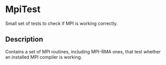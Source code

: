 # MpiTest

Small set of tests to check if MPI is working correctly.

## Description

Contains a set of MPI routines, including MPI-RMA ones, that test whether an installed MPI compiler is working.